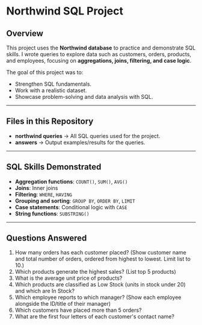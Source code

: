 # Northwind SQL Project 

## Overview 
This project uses the **Northwind database** to practice and demonstrate SQL skills. 
I wrote queries to explore data such as customers, orders, products, and employees, focusing on **aggregations, joins, filtering, and case logic**. 

The goal of this project was to: 
- Strengthen SQL fundamentals. 
- Work with a realistic dataset. 
- Showcase problem-solving and data analysis with SQL. 

---

## Files in this Repository 
- **northwind queries** → All SQL queries used for the project. 
- **answers** → Output examples/results for the queries. 

---

##  SQL Skills Demonstrated 
- **Aggregation functions**: `COUNT()`, `SUM()`, `AVG()` 
- **Joins**: Inner joins 
- **Filtering**: `WHERE`, `HAVING` 
- **Grouping and sorting**: `GROUP BY`, `ORDER BY`, `LIMIT` 
- **Case statements**: Conditional logic with `CASE` 
- **String functions**: `SUBSTRING()` 

---

## Questions Answered 
1. How many orders has each customer placed? (Show customer name and total number of orders, ordered from highest to lowest. Limit list to 10.)
2. Which products generate the highest sales? (List top 5 products)
3. What is the average unit price of products? 
4. Which products are classified as Low Stock (units in stock under 20) and which are In Stock?
5. Which employee reports to which manager? (Show each employee alongside the ID/title of their manager)
6. Which customers have placed more than 5 orders?
7. What are the first four letters of each customer's contact name?

 
